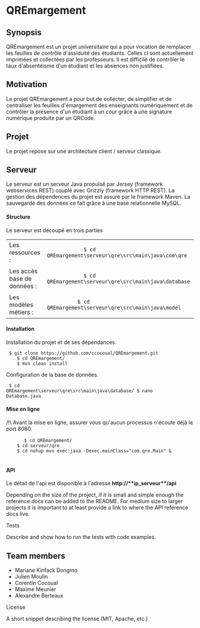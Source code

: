 <h1>QREmargement</h1>

<h2>Synopsis</h2>
<p>QREmargement est un projet universitaire qui a pour vocation de remplacer les feuilles de contrôle d'assiduité des étudiants. Celles ci sont actuellement imprimées et collectées par les professeurs. Il est difficile de contrôler le taux d'absentéisme d'un étudiant et les absences non justifiées.</p>

<h2>Motivation</h2>
<p>Le projet QREmargement a pour but de collecter, de simplifier et de centraliser les feuilles d'émargement des enseignants numériquement et de contrôler la présence d'un étudiant à un cour grâce à une signature numérique produite par un QRCode.</p>

<h2>Projet</h2>
Le projet repose sur une architecture client / serveur classique.

<h2>Serveur</h2>
<p>Le serveur est un serveur Java propulsé par Jersey (framework webservices REST) couplé avec Grizzly (framework HTTP REST). La gestion des dépendences du projet est assuré par le framework Maven. La sauvegarde des données ce fait grâce à une base relationnelle MySQL.</p>

<h4>Structure</h4>
<p>Le serveur est découpé en trois parties</p>
<table>
<tr>
    <td>Les ressources : </td> 
    <td>
        <code>
            $ cd QREmargement\serveur\qre\src\main\java\com\qre
        </code>
    </td>
</tr>
<tr>
    <td>Les accès base de données : </td>
    <td>
        <code>
            $ cd QREmargement\serveur\qre\src\main\java\database
        </code>
    </td>
</tr>
<tr>
    <td>Les modèles métiers : </td>
    <td>
        <code>
          $ cd QREmargement\serveur\qre\src\main\java\model
        </code>
    </td>
</tr>
</table>

<h4>Installation</h4>
  Installation du projet et de ses dépendances.
    <pre><code> $ git clone https://github.com/ccocoual/QREmargement.git
    $ cd QREmargement/
    $ mvn clean install</code></pre>
    
  
  Configuration de la base de données.
    <pre><code> $ cd QREmargement\serveur\qre\src\main\java\database/
    $ nano Database.java</code></pre>
  
  <h4>Mise en ligne</h4>
  /!\ Avant la mise en ligne, assurer vous qu'aucun processus n'écoute déjà le port 8080.
  <pre>
    <code>  $ cd QREmargement/
    $ cd serveur/qre
    $ cd nohup mvn exec:java -Dexec.mainClass="com.qre.Main" &</code>
  </pre>

  <h4>API</h4>
  Le détail de l'api est disponible à l'adresse <b>http://**ip_serveur**/api</b>

Depending on the size of the project, if it is small and simple enough the reference docs can be added to the README. For medium size to larger projects it is important to at least provide a link to where the API reference docs live.

Tests

Describe and show how to run the tests with code examples.

<h2>Team members</h2>
<ul>
<li>Mariane Kinfack Dongmo</li>
<li>Julien Moulin</li>
<li>Corentin Cocoual</li>
<li>Maxime Meunier</li>
<li>Alexandre Berteaux</li>
</ul>


License

A short snippet describing the license (MIT, Apache, etc.)
